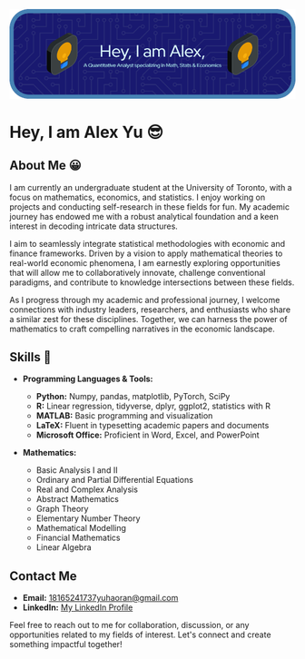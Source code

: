 ![Header](./github-header-image.png)

# Hey, I am Alex Yu 😎

## About Me 😀
I am currently an undergraduate student at the University of Toronto, with a focus on mathematics, economics, and statistics. I enjoy working on projects and conducting self-research in these fields for fun. My academic journey has endowed me with a robust analytical foundation and a keen interest in decoding intricate data structures.

I aim to seamlessly integrate statistical methodologies with economic and finance frameworks. Driven by a vision to apply mathematical theories to real-world economic phenomena, I am earnestly exploring opportunities that will allow me to collaboratively innovate, challenge conventional paradigms, and contribute to knowledge intersections between these fields.

As I progress through my academic and professional journey, I welcome connections with industry leaders, researchers, and enthusiasts who share a similar zest for these disciplines. Together, we can harness the power of mathematics to craft compelling narratives in the economic landscape.

## Skills 🧐
- **Programming Languages & Tools:**
  - **Python:** Numpy, pandas, matplotlib, PyTorch, SciPy
  - **R:** Linear regression, tidyverse, dplyr, ggplot2, statistics with R
  - **MATLAB:** Basic programming and visualization
  - **LaTeX:** Fluent in typesetting academic papers and documents
  - **Microsoft Office:** Proficient in Word, Excel, and PowerPoint

- **Mathematics:**
  - Basic Analysis I and II
  - Ordinary and Partial Differential Equations
  - Real and Complex Analysis
  - Abstract Mathematics
  - Graph Theory
  - Elementary Number Theory
  - Mathematical Modelling
  - Financial Mathematics
  - Linear Algebra

## Contact Me
- **Email:** [18165241737yuhaoran@gmail.com](mailto:18165241737yuhaoran@gmail.com)
- **LinkedIn:** [My LinkedIn Profile](www.linkedin.com/in/haoranyu12)

Feel free to reach out to me for collaboration, discussion, or any opportunities related to my fields of interest. Let's connect and create something impactful together!
